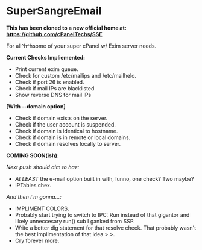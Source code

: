 SuperSangreEmail
================

**This has been cloned to a new official home at: https://github.com/cPanelTechs/SSE**

For all^h^hsome of your super cPanel w/ Exim server needs.


**Current Checks Impliemented:**

- Print current exim queue.
- Check for custom /etc/mailips and /etc/mailhelo.
- Check if port 26 is enabled.
- Check if mail IPs are blacklisted
- Show reverse DNS for mail IPs

**[With --domain option]**

- Check if domain exists on the server.
- Check if the user account is suspended.
- Check if domain is identical to hostname.
- Check if domain is in remote or local domains.
- Check if domain resolves locally to server.

**COMING SOON(ish):**

*Next push should aim to haz:*

- *At LEAST* the e-mail option built in with, Iunno, one check?  Two maybe?
- IPTables chex.

*And then I'm gonna...:*

- IMPLIMENT COLORS.
- Probably start trying to switch to IPC::Run instead of that gigantor and likely unneccesary run() sub I ganked from SSP.
- Write a better dig statement for that resolve check.  That probably wasn't the best implimentation of that idea >.>.
- Cry forever more.
